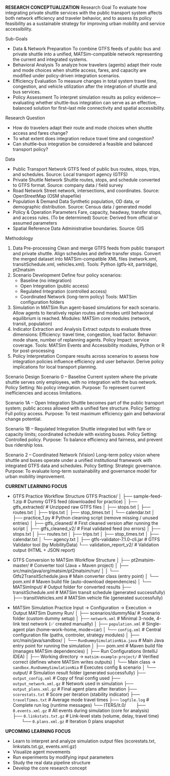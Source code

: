 **RESEARCH CONCEPTUALIZATION**
Research Goal
To evaluate how integrating private shuttle services with the public transport system affects both network efficiency and traveler behavior, and to assess its policy feasibility as a sustainable strategy for improving urban mobility and service accessibility.

Sub-Goals
- Data & Network Preparation
  To combine GTFS feeds of public bus and private shuttle into a unified, MATSim-compatible network representing the current   and integrated systems.
- Behavioral Analysis
  To analyze how travelers (agents) adapt their route and mode choices when shuttle access, fares, and capacity are modified under policy-driven integration scenarios.
- Efficiency Evaluation
  To measure changes in total system travel time, congestion, and vehicle utilization after the integration of shuttle and bus services.
- Policy Assessment
  To interpret simulation results as policy evidence—evaluating whether shuttle–bus integration can serve as an effective, balanced solution for first–last mile connectivity and spatial accessibility.

Research Question
- How do travelers adapt their route and mode choices when shuttle access and fares change?
- To what extent does integration reduce travel time and congestion?
- Can shuttle–bus integration be considered a feasible and balanced transport policy?

Data
- Public Transport Network
  GTFS feed of public bus routes, stops, trips, and schedules.
  Source: Local transport agency (GTFS)
- Private Shuttle Network
  Shuttle routes, stops, and schedule converted to GTFS format.
  Source: company data / field survey
- Road Network
  Street network, intersections, and coordinates.
  Source: OpenStreetMap (OSM shapefile)
- Population & Demand Data
  Synthetic population, OD data, or demographic distribution.
  Source: Census data / generated model
- Policy & Operation Parameters
  Fare, capacity, headway, transfer stops, and access rules. (To be determined)
  Source: Derived from official or assumed parameters
- Spatial Reference Data 
  Administrative boundaries.
  Source: GIS 

Methodology
1. Data Pre-processing
   Clean and merge GTFS feeds from public transport and private shuttle.
   Align schedules and define transfer stops.
   Convert the merged dataset into MATSim-compatible XML files (network.xml, transitSchedule.xml, vehicles.xml).
   Tools: Python (gtfs-kit, partridge), pt2matsim
2. Scenario Development
   Define four policy scenarios:
   - Baseline (no integration)
   - Open Integration (public access)
   - Regulated Integration (controlled access)
   - Coordinated Network (long-term policy)
   Tools: MATSim configuration folders
3. Simulation in MATSim
   Run agent-based simulations for each scenario.
   Allow agents to iteratively replan routes and modes until behavioral equilibrium is reached.
   Modules: MATSim core modules (network, transit, population)
4. Indicator Extraction and Analysis
   Extract outputs to evaluate three dimensions:
   Efficiency: travel time, congestion, load factor.
   Behavior: mode share, number of replanning agents.
   Policy Impact: service coverage.
   Tools: MATSim Events and Accessibility modules, Python or R for post-processing
5. Policy Interpretation
   Compare results across scenarios to assess how integration policies influence efficiency and user behavior.
   Derive policy implications for local transport planning.
   
Scenario Design
Scenario 0 – Baseline
Current system where the private shuttle serves only  employees, with no integration with the bus network.
Policy Setting: No policy integration.
Purpose: To represent current inefficiencies and access limitations.

Scenario 1A – Open Integration
Shuttle becomes part of the public transport system; public access allowed with a unified fare structure.
Policy Setting: Full policy access.
Purpose: To test maximum efficiency gain and behavioral change potential.

Scenario 1B – Regulated Integration
Shuttle integrated but with fare or capacity limits; coordinated schedule with existing buses.
Policy Setting: Controlled policy.
Purpose: To balance efficiency and fairness, and prevent bus ridership loss.

Scenario 2 – Coordinated Network (Vision)
Long-term policy vision where shuttle and buses operate under a unified institutional framework with integrated GTFS data and schedules.
Policy Setting: Strategic governance.
Purpose: To evaluate long-term sustainability and governance model for urban mobility improvement.

**CURRENT LEARNING FOCUS**
- GTFS Practice
Workflow Structure
GTFS Practice/
│
├── sample-feed-1.zip                  # Dummy GTFS feed (downloaded for practice)
│
├── gtfs_extracted/                    # Unzipped raw GTFS files
│   ├── stops.txt
│   ├── routes.txt
│   ├── trips.txt
│   ├── stop_times.txt
│   └── calendar.txt
│
├── practice_1.py                      # Python cleaning script (remove missing / unused entries)
│
├── gtfs_cleaned/                      # First cleaned version after running the script
│
├── gtfs_cleaned_v2/                   # Final validated feed (no errors)
│   ├── stops.txt
│   ├── routes.txt
│   ├── trips.txt
│   ├── stop_times.txt
│   ├── calendar.txt
│   └── agency.txt
│
├── gtfs-validator-7.1.0-cli.jar       # GTFS Validator tool (by MobilityData)
└── validation_report_v2/              # Validation output (HTML + JSON report)

- GTFS Conversion to MATSim
Workflow Structure
│
├── pt2matsim-master/                  # Converter tool (Java + Maven project)
│   ├── src/main/java/org/matsim/pt2matsim/run/
│   │   └── Gtfs2TransitSchedule.java  # Main converter class (entry point)
│   └── pom.xml                        # Maven build file (auto-download dependencies)
│
└── MATSimInput/                       # Output folder for converted results
  ├── transitSchedule.xml              # MATSim transit schedule (generated successfully)
  ├── transitVehicles.xml              # MATSim vehicle file (generated successfully)
 
- MATSim Simulation Practice
Input → Configuration → Execution → Output
MATSim Dummy Run/
│
├── scenarios/dummyNia/                                  # Scenario folder (custom dummy setup)
│   ├── `network.xml`                                    # Minimal 3-node, 4-link test network (✅ created manually)
│   ├── `population.xml`                                 # Single-agent plan (home–work–home, mode=car)
│   └── `config.xml`                                     # Central configuration file (paths, controler, strategy modules)
│
├── src/main/java/sandbox/
│   └── `RunDummySimulationNia.java`                     # Main Java entry point for running the simulation
│
├── pom.xml                                              # Maven build file (manages MATSim dependencies)
│
├── Run Configurations (IntelliJ IDEA)
│   ├── Working directory → `matsim-example-project/`    # Verified correct (defines where MATSim writes outputs)
│   └── Main class → `sandbox.RunDummySimulationNia`     # Executes config & scenario
│
└── output/                                              # Simulation result folder (generated successfully)
├── `output_config.xml`                                  # Copy of final config used
├── `output_network.xml.gz`                              # Network used in simulation
├── `output_plans.xml.gz`                                # Final agent plans after iteration
├── `scorestats.txt`                                     # Score per iteration (stability indicator)
├── `travelTimes.txt`                                    # Average mode travel times
├── `logfile.log`                                        # Complete run log (runtime messages)
└── ITERS/it.0/
  ├── `0.events.xml.gz`                                  # All events during simulation (core for analysis)
  ├── `0.linkstats.txt.gz`                               # Link-level stats (volume, delay, travel time)
  └── `0.plans.xml.gz`                                   # Iteration 0 plans snapshot

**UPCOMING LEARNING FOCUS**
- Learn to interpret and analyze simulation output files (scorestats.txt, linkstats.txt.gz, events.xml.gz)
- Visualize agent movements
- Run experiments by modifying input parameters
- Study the real data pipeline structure
- Develop the core research concept
